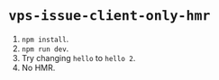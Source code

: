 # `vps-issue-client-only-hmr`

1. `npm install`.
2. `npm run dev`.
3. Try changing `hello` to `hello 2`.
4. No HMR.
